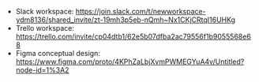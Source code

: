  * Slack workspace: https://join.slack.com/t/newworkspace-ydm8136/shared_invite/zt-19mh3p5eb-nQmh~Nx1CKjCRtqI16UHKg
 * Trello workspace: https://trello.com/invite/cp04dtb1/62e5b07dfba2ac79556f1b9055568e68
 * Figma conceptual design: https://www.figma.com/proto/4KPhZaLbjXvmPWMEGYuA4v/Untitled?node-id=1%3A2